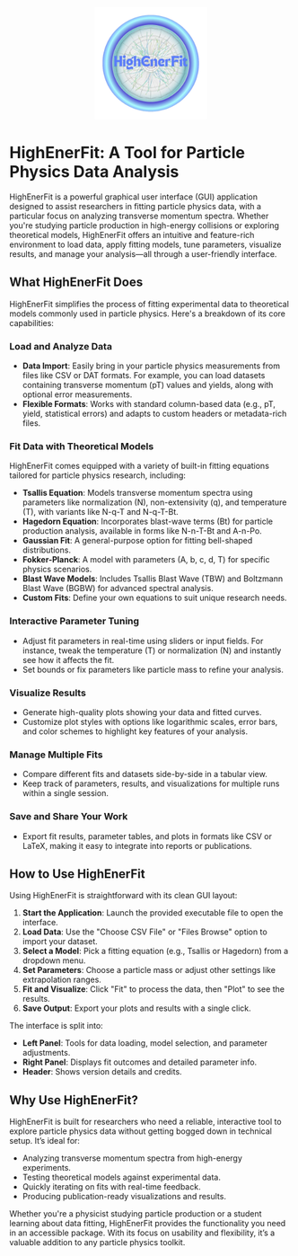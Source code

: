 <p align="center">
  <img src="https://github.com/nasirxo/HighEnerFit/blob/main/HighEnerFit_Logo.png" alt="HighEnerFit Logo" width="200"/>
</p>

# HighEnerFit: A Tool for Particle Physics Data Analysis

HighEnerFit is a powerful graphical user interface (GUI) application designed to assist researchers in fitting particle physics data, with a particular focus on analyzing transverse momentum spectra. Whether you're studying particle production in high-energy collisions or exploring theoretical models, HighEnerFit offers an intuitive and feature-rich environment to load data, apply fitting models, tune parameters, visualize results, and manage your analysis—all through a user-friendly interface.

## What HighEnerFit Does

HighEnerFit simplifies the process of fitting experimental data to theoretical models commonly used in particle physics. Here's a breakdown of its core capabilities:

### Load and Analyze Data
- **Data Import**: Easily bring in your particle physics measurements from files like CSV or DAT formats. For example, you can load datasets containing transverse momentum (pT) values and yields, along with optional error measurements.
- **Flexible Formats**: Works with standard column-based data (e.g., pT, yield, statistical errors) and adapts to custom headers or metadata-rich files.

### Fit Data with Theoretical Models
HighEnerFit comes equipped with a variety of built-in fitting equations tailored for particle physics research, including:
- **Tsallis Equation**: Models transverse momentum spectra using parameters like normalization (N), non-extensivity (q), and temperature (T), with variants like N-q-T and N-q-T-Bt.
- **Hagedorn Equation**: Incorporates blast-wave terms (Bt) for particle production analysis, available in forms like N-n-T-Bt and A-n-Po.
- **Gaussian Fit**: A general-purpose option for fitting bell-shaped distributions.
- **Fokker-Planck**: A model with parameters (A, b, c, d, T) for specific physics scenarios.
- **Blast Wave Models**: Includes Tsallis Blast Wave (TBW) and Boltzmann Blast Wave (BGBW) for advanced spectral analysis.
- **Custom Fits**: Define your own equations to suit unique research needs.

### Interactive Parameter Tuning
- Adjust fit parameters in real-time using sliders or input fields. For instance, tweak the temperature (T) or normalization (N) and instantly see how it affects the fit.
- Set bounds or fix parameters like particle mass to refine your analysis.

### Visualize Results
- Generate high-quality plots showing your data and fitted curves.
- Customize plot styles with options like logarithmic scales, error bars, and color schemes to highlight key features of your analysis.

### Manage Multiple Fits
- Compare different fits and datasets side-by-side in a tabular view.
- Keep track of parameters, results, and visualizations for multiple runs within a single session.

### Save and Share Your Work
- Export fit results, parameter tables, and plots in formats like CSV or LaTeX, making it easy to integrate into reports or publications.

## How to Use HighEnerFit

Using HighEnerFit is straightforward with its clean GUI layout:
1. **Start the Application**: Launch the provided executable file to open the interface.
2. **Load Data**: Use the "Choose CSV File" or "Files Browse" option to import your dataset.
3. **Select a Model**: Pick a fitting equation (e.g., Tsallis or Hagedorn) from a dropdown menu.
4. **Set Parameters**: Choose a particle mass or adjust other settings like extrapolation ranges.
5. **Fit and Visualize**: Click "Fit" to process the data, then "Plot" to see the results.
6. **Save Output**: Export your plots and results with a single click.

The interface is split into:
- **Left Panel**: Tools for data loading, model selection, and parameter adjustments.
- **Right Panel**: Displays fit outcomes and detailed parameter info.
- **Header**: Shows version details and credits.

## Why Use HighEnerFit?

HighEnerFit is built for researchers who need a reliable, interactive tool to explore particle physics data without getting bogged down in technical setup. It’s ideal for:
- Analyzing transverse momentum spectra from high-energy experiments.
- Testing theoretical models against experimental data.
- Quickly iterating on fits with real-time feedback.
- Producing publication-ready visualizations and results.

Whether you're a physicist studying particle production or a student learning about data fitting, HighEnerFit provides the functionality you need in an accessible package. With its focus on usability and flexibility, it’s a valuable addition to any particle physics toolkit.
